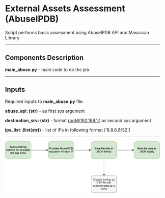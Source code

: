 # External Assets Assessment (AbuseIPDB)
Script performs basic assessment using AbuseIPDB API and Massscan Library

---
## Components Description
**main_abuse.py** - main code to do the job

---
## Inputs
Required inputs to **main_abuse.py** file:

**abuse_api: (str)** - as first sys argument

**destination_srv: (str)** - format root@192.168.1.1 as second sys argument

**ips_list: (list(str))** - list of IPs in following format ['8.8.8.8/32']

---

![alt text](https://github.com/hyde1337/external_assessment/blob/main/external_assessment.png)
